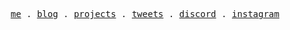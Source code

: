 <p align="center">
  <samp>
    <a href="https://winit.dev">me</a> .
    <a href="https://winit.dev/blog">blog</a> .
    <a href="https://winit.dev/projects">projects</a> . 
    <a href="https://twitter.com/heywinit">tweets</a> .
    <a href="https://winit.dev/discord">discord</a> .
    <a href="https://instagram.com/heywinit">instagram</a>
  </samp>
</p>
